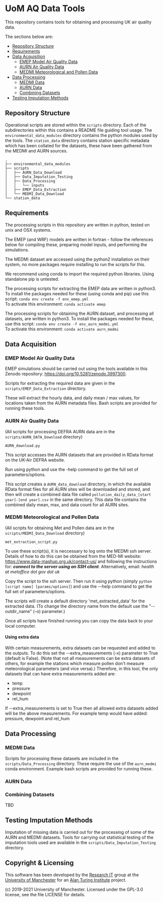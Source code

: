 # UoM AQ Data Tools

This repository contains tools for obtaining and processing UK air quality data.

The sections below are:
- [Repository Structure](#repository-structure)
- [Requirements](#requirements)
- [Data Acquisition](#data-acquisition)
  - [EMEP Model Air Quality Data](#emep-model-air-quality-data)
  - [AURN Air Quality Data](#aurn-air-quality-data)
  - [MEDMI Meteorological and Pollen Data](#medmi-meteorological-and-pollen-data)
- [Data Processing](#data-processing)
  - [MEDMI Data](#medmi-data)
  - [AURN Data](#aurn-data)
  - [Combining Datasets](#combining-datasets)
- [Testing Imputation Methods](#testing-imputation-methods)

<!-- toc -->

## Repository Structure

Operational scripts are stored within the `scripts` directory. Each of the subdirectories within this contains a README file guiding tool usage. The `environmental_data_modules` directory contains the python modules used by the tools. The `station_data` directory contains station specific metadata which has been collated for the datasets, these have been gathered from the MEDMI and AURN sources.

```
.
├── environmental_data_modules
├── scripts
│   ├── AURN_Data_Download
│   ├── Data_Imputation_Testing
│   ├── Data_Processing
│   │   └── inputs
│   ├── EMEP_Data_Extraction
│   └── MEDMI_Data_Download
└── station_data
```


## Requirements

The processing scripts in this repository are written in python, tested on unix and OSX
systems.

The EMEP (and WRF) models are written in fortran - follow the references below for compiling 
these, preparing model inputs, and performing the simulations.

The MEDMI dataset are accessed using the python2 installation on their system, no more
packages require installing to run the scripts for this.

We recommend using conda to import the required python libraries. Using standalone pip is
untested. 

The processing scripts for extracting the EMEP data are written in python3. To
install the packages needed for these (using conda and pip) use this script:
`conda env create -f env_emep.yml` \
To activate this environment: `conda activate emep`


The processing scripts for obtaining the AURN dataset, and processing all datasets, are
written in python3. To install the packages needed for these, use this script: 
`conda env create -f env_aurn_medmi.yml` \
To activate this environment: `conda activate aurn_medmi`

## Data Acquisition


### EMEP Model Air Quality Data

EMEP simulations should be carried out using the tools available in this Zenodo repository:
https://doi.org/10.5281/zenodo.3997300.

Scripts for extracting the required data are given in the `scripts/EMEP_Data_Extraction` directory.

These will extract the hourly data, and daily mean / max values, for locations taken
from the AURN metadata files. Bash scripts are provided for running these tools.
 

### AURN Air Quality Data

(All scripts for processing DEFRA AURN data are in the `scripts/AURN_DATA_Download` directory)

`AURN_download.py`

This script accesses the AURN datasets that are provided in RData format on the UK-Air
DEFRA website.

Run using python and use the -help command to get the full set of parameters/options.

This script creates a `AURN_data_download` directory, in which the available RData format
files for all AURN sites will be downloaded and stored, and then will create a combined
data file called `pollution_daily_data_[start year]-[end year].csv` in the same directory.
This data file contains the combined daily mean, max, and data count for all AURN sites.


### MEDMI Meteorological and Pollen Data

(All scripts for obtaining Met and Pollen data are in the `scripts/MEDMI_Data_Download` directory)

`met_extraction_script.py`


To use these script(s), it is neccessary to log onto the MEDMI ssh server. Details of how to do 
this can be obtained from the MED-MI website:
https://www.data-mashup.org.uk/contact-us/
and  following the instructions for:  ***connect to the server using an SSH client***.
Alternatively, email: *health at metoffice dot gov dot uk*

Copy the script to the ssh server. Then run it using python (simply `python [script name] [params/options]`) 
and use the --help command to get the full set of parameters/options.

The scripts will create a default directory 'met_extracted_data' for the extracted data.
(To change the directory name from the default use the "--outdir_name" (-o) parameter.)

Once all scripts have finished running you can copy the data back to your local computer.

#### Using extra data
With certain measurements, extra datasets can be requested and added to the outputs. To do this set the 
--extra_measurements (-x) parameter to True (default is False). 
(Note that not all measurements can be extra datasets of others, for example the stations which measure pollen 
don't measure meteorological parameters (and vice versa).)
Therefore, in this tool, the only datasets that can have extra measurements added are:
- temp
- pressure
- dewpoint
- rel_hum

If --extra_measurements is set to True then all allowed extra datasets added will be the above measurements. 
For example temp would have added: pressure, dewpoint and rel_hum

## Data Processing

### MEDMI Data

Scripts for processing these datasets are included in the `scripts/Data_Processing` directory. These require
the use of the `aurn_medmi` conda environment. Example bash scripts are provided for running these. 

### AURN Data

### Combining Datasets

TBD

## Testing Imputation Methods

Imputation of missing data is carried out for the processing of some of the AURN and MEDMI datasets. Tools 
for carrying out statistical testing of the imputation tools used are available in the `scripts/Data_Imputation_Testing`
directory.


## Copyright & Licensing

This software has been developed by the [Research IT](https://research-it.manchester.ac.uk/) group at the [University of Manchester](https://www.manchester.ac.uk/) for an [Alan Turing Institute](https://www.turing.ac.uk/) project.

(c) 2019-2021 University of Manchester.
Licensed under the GPL-3.0 license, see the file LICENSE for details.
